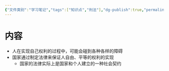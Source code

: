 ```yaml
---
{"文件类别":"学习笔记","tags":["知识点","刑法"],"dg-publish":true,"permalink":"/学习笔记studyup/知识点cheese/社会契约论/","dgPassFrontmatter":true,"created":"2024-10-29T21:25:54.672+08:00","updated":"2024-10-29T21:27:51.044+08:00"}
---
```


# 内容
- 人在实现自己权利的过程中，可能会碰到各种各样的障碍
- 国家通过制定法律来保证人自由、平等的权利的实现
	- 国家的法律实际上是国家和个人建立的一种社会契约